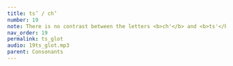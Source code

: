 ```yaml
---
title: ts’ / ch’
number: 19
note: There is no contrast between the letters <b>ch'</b> and <b>ts'</b> in Upper Inlet.
nav_order: 19
permalink: ts_glot
audio: 19ts_glot.mp3
parent: Consonants
---
```

